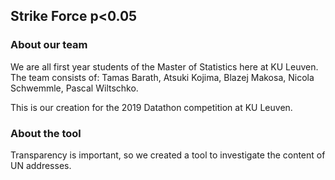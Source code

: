 ## Strike Force p<0.05
### About our team

We are all first year students of the Master of Statistics here at KU Leuven. The team consists of: Tamas Barath, Atsuki Kojima, Blazej Makosa, Nicola Schwemmle, Pascal Wiltschko.


This is our creation for the 2019 Datathon competition at KU Leuven.


### About the tool

Transparency is important, so we created a tool to investigate the content of UN addresses.
